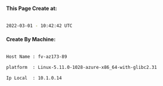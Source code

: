 
   
#### This Page Create at:

```bash

2022-03-01 - 10:42:42 UTC

```

#### Create By Machine:

```bash

Host Name : fv-az173-89

platform  : Linux-5.11.0-1028-azure-x86_64-with-glibc2.31

Ip Local  : 10.1.0.14

```

